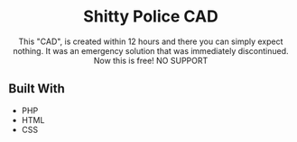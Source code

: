 <h1 align="center">Shitty Police CAD</h1>
<p align="center">This "CAD", is created within 12 hours and there you can simply expect nothing. It was an emergency solution that was immediately discontinued. Now this is free! NO SUPPORT</p>
  
  
  
## Built With
- PHP
- HTML
- CSS
